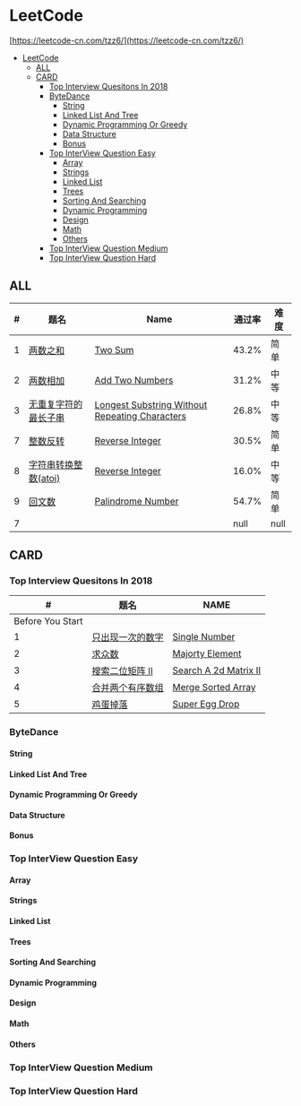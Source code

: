 # LeetCode
[https://leetcode-cn.com/tzz6/](https://leetcode-cn.com/tzz6/)

- [LeetCode](#leetcode)
  - [ALL](#all)
  - [CARD](#card)
    - [Top Interview Quesitons In 2018](#top-interview-quesitons-in-2018)
    - [ByteDance](#bytedance)
      - [String](#string)
      - [Linked List And Tree](#linked-list-and-tree)
      - [Dynamic Programming Or Greedy](#dynamic-programming-or-greedy)
      - [Data Structure](#data-structure)
      - [Bonus](#bonus)
    - [Top InterView Question Easy](#top-interview-question-easy)
      - [Array](#array)
      - [Strings](#strings)
      - [Linked List](#linked-list)
      - [Trees](#trees)
      - [Sorting And Searching](#sorting-and-searching)
      - [Dynamic Programming](#dynamic-programming)
      - [Design](#design)
      - [Math](#math)
      - [Others](#others)
    - [Top InterView Question Medium](#top-interview-question-medium)
    - [Top InterView Question Hard](#top-interview-question-hard)

## ALL
| #   | 题名                                                | Name                                                                     | 通过率 | 难度 |
| --- | --------------------------------------------------- | ------------------------------------------------------------------------ | ------ | ---- |
| 1   | [两数之和](../../tree/master/ALL/2.add-two-numbers) | [Two Sum](../../tree/master/ALL/2.add-two-numbers)                       | 43.2%  | 简单 |
| 2   | [两数相加](../../tree/master/ALL/)                  | [Add Two Numbers](../../tree/master/ALL/)                                | 31.2%  | 中等 |
| 3   | [无重复字符的最长子串](../../tree/master/ALL/)      | [Longest Substring Without Repeating Characters](../../tree/master/ALL/) | 26.8%  | 中等 |
| 7   | [整数反转](../../tree/master/ALL/7.reverse-integer) | [Reverse Integer](../../tree/master/ALL/7.reverse-integer)               | 30.5%  | 简单 |
| 8   | [字符串转换整数(atoi)](../../tree/master/ALL/)      | [Reverse Integer](../../tree/master/ALL/)                                | 16.0%  | 中等 |
| 9   | [回文数](../../tree/master/ALL/)                    | [Palindrome Number](../../tree/master/ALL/)                              | 54.7%  | 简单 |
| 7   | [](../../tree/master/ALL/)                          | [](../../tree/master/ALL/)                                               | null   | null |

## CARD

### Top Interview Quesitons In 2018
| #                | 题名                                                                                                                            | NAME                                                                                                                                 |
| ---------------- | ------------------------------------------------------------------------------------------------------------------------------- | ------------------------------------------------------------------------------------------------------------------------------------ |
| Before You Start |                                                                                                                                 |                                                                                                                                      |
| 1                | [只出现一次的数字](../../tree/master/CARD/top-interview-questions-in-2018/261/before-you-start/1106)                            | [Single Number](../../tree/master/CARD/top-interview-questions-in-2018/261/before-you-start/1106)                                    |
| 2                | [求众数](https://github.com/tzzs/LeetCode/tree/master/CARD/top-interview-questions-in-2018/261/before-you-start/1107)           | [Majorty Element](https://github.com/tzzs/LeetCode/tree/master/CARD/top-interview-questions-in-2018/261/before-you-start/1107)       |
| 3                | [搜索二位矩阵 II](https://github.com/tzzs/LeetCode/tree/master/CARD/top-interview-questions-in-2018/261/before-you-start/1108)  | [Search A 2d Matrix II](https://github.com/tzzs/LeetCode/tree/master/CARD/top-interview-questions-in-2018/261/before-you-start/1108) |
| 4                | [合并两个有序数组](https://github.com/tzzs/LeetCode/tree/master/CARD/top-interview-questions-in-2018/261/before-you-start/1109) | [Merge Sorted Array](https://github.com/tzzs/LeetCode/tree/master/CARD/top-interview-questions-in-2018/261/before-you-start/1109)    |
| 5                | [鸡蛋掉落](https://github.com/tzzs/LeetCode/tree/master/CARD/top-interview-questions-in-2018/261/before-you-start/1110)         | [Super Egg Drop](https://github.com/tzzs/LeetCode/tree/master/CARD/top-interview-questions-in-2018/261/before-you-start/1110)        |
### ByteDance
#### String
#### Linked List And Tree
#### Dynamic Programming Or Greedy
#### Data Structure
#### Bonus
### Top InterView Question Easy
#### Array
#### Strings
#### Linked List
#### Trees
#### Sorting And Searching
#### Dynamic Programming
#### Design
#### Math
#### Others
### Top InterView Question Medium
### Top InterView Question Hard
